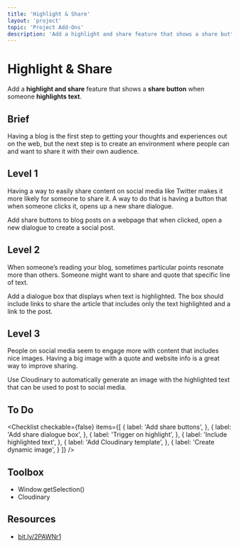 ```yaml
---
title: 'Highlight & Share'
layout: 'project'
topic: 'Project Add-Ons'
description: 'Add a highlight and share feature that shows a share button when someone highlights text.'
---
```




<ProjectHeader>

# Highlight & Share

Add a <strong className="color-blue">highlight and share</strong> feature that shows a <strong className="color-purple">share button</strong> when someone <strong className="color-purple">highlights text</strong>.

</ProjectHeader>

<ProjectContent>

## Brief

Having a blog is the first step to getting your thoughts and experiences out on the web, but the next step is to create an environment where people can and want to share it with their own audience.

## Level 1

Having a way to easily share content on social media like Twitter makes it more likely for someone to share it. A way to do that is having a button that when someone clicks it, opens up a new share dialogue.

Add share buttons to blog posts on a webpage that when clicked, open a new dialogue to create a social post.

<LoginRequired>

## Level 2

When someone’s reading your blog, sometimes particular points resonate more than others. Someone might want to share and quote that specific line of text.

Add a dialogue box that displays when text is highlighted. The box should include links to share the article that includes only the text highlighted and a link to the post.

## Level 3

People on social media seem to engage more with content that includes nice images. Having a big image with a quote and website info is a great way to improve sharing.

Use Cloudinary to automatically generate an image with the highlighted text that can be used to post to social media.

</LoginRequired>

</ProjectContent>

<ProjectSidebar>

## To Do

<Checklist checkable={false} items={[
  {
    label: 'Add share buttons',
  },
  {
    label: 'Add share dialogue box',
  },
  {
    label: 'Trigger on highlight',
  },
  {
    label: 'Include highlighted text',
  },
  {
    label: 'Add Cloudinary template',
  },
  {
    label: 'Create dynamic image',
  }
]} />

## Toolbox
- Window.getSelection()
- Cloudinary

## Resources
- [bit.ly/2PAWNr1](https://bit.ly/2PAWNr1)

</ProjectSidebar>